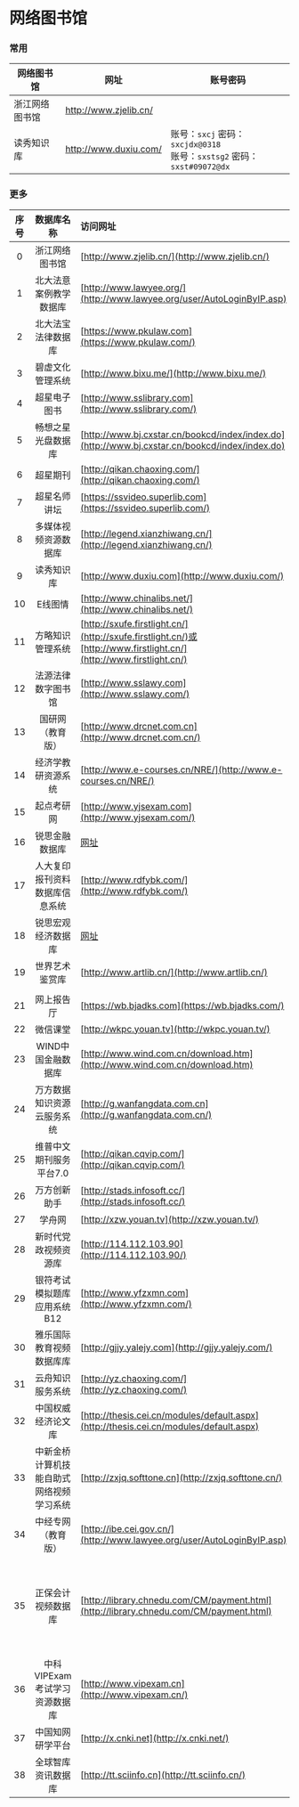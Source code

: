 # 网络图书馆

### 常用

| 网络图书馆     | 网址                  | 账号密码                                                                             |
| -------------- | --------------------- | ------------------------------------------------------------------------------------ |
| 浙江网络图书馆 | http://www.zjelib.cn/ |                                                                                      |
| 读秀知识库     | http://www.duxiu.com/ | 账号：`sxcj`  密码：`sxcjdx@0318`<br />账号：`sxstsg2` 密码：`sxst#09072@dx` |

### 更多

| 序号 |                数据库名称                | 访问网址                                                                                                     | 免费访问方式                                                                                                                                                                                                                                                        |
| :--: | :--------------------------------------: | :----------------------------------------------------------------------------------------------------------- | :------------------------------------------------------------------------------------------------------------------------------------------------------------------------------------------------------------------------------------------------------------------ |
|  0  |              浙江网络图书馆              | [http://www.zjelib.cn/](http://www.zjelib.cn/)                                                                  |                                                                                                                                                                                                                                                                     |
|  1  |          北大法意案例教学数据库          | [http://www.lawyee.org/](http://www.lawyee.org/user/AutoLoginByIP.asp)                                          | 账号密码为：sxcjlaw                                                                                                                                                                                                                                                 |
|  2  |            北大法宝法律数据库            | [https://www.pkulaw.com](https://www.pkulaw.com/)                                                               | 账号：山西财经大学<br />密码：123456                                                                                                                                                                                                                                |
|  3  |             碧虚文化管理系统             | [http://www.bixu.me/](http://www.bixu.me/)                                                                      | 账号密码：bixu2020                                                                                                                                                                                                                                                  |
|  4  |               超星电子图书               | [http://www.sslibrary.com](http://www.sslibrary.com/)                                                           | 账号：sxcj  密码：sxcjdx@0318                                                                                                                                                                                                                                       |
|  5  |            畅想之星光盘数据库            | [http://www.bj.cxstar.cn/bookcd/index/index.do](http://www.bj.cxstar.cn/bookcd/index/index.do)                  | 账号：sxcjdx 密码：111111                                                                                                                                                                                                                                           |
|  6  |                 超星期刊                 | [http://qikan.chaoxing.com/](http://qikan.chaoxing.com/)                                                        | 无须账密  全库免费开放访问                                                                                                                                                                                                                                          |
|  7  |               超星名师讲坛               | [https://ssvideo.superlib.com](https://ssvideo.superlib.com/)                                                   | 单位：山西财经大学<br />账号：sxcj 密码：sxcjdx@0318                                                                                                                                                                                                                |
|  8  |           多媒体视频资源数据库           | [http://legend.xianzhiwang.cn/](http://legend.xianzhiwang.cn/)                                                  | 无须账密  全库免费开放访问                                                                                                                                                                                                                                          |
|  9  |                读秀知识库                | [http://www.duxiu.com](http://www.duxiu.com/)                                                                   | 账号：sxcj  密码：sxcjdx@0318<br />账号: sxstsg2　密码: sxst#09072@dx                                                                                                                                                                                               |
|  10  |                 E线图情                 | [http://www.chinalibs.net/](http://www.chinalibs.net/)                                                          | 账号密码：exiantuqing2020                                                                                                                                                                                                                                           |
|  11  |             方略知识管理系统             | [http://sxufe.firstlight.cn/](http://sxufe.firstlight.cn/)或[http://www.firstlight.cn/](http://www.firstlight.cn/) | 账号密码：fanglve2020                                                                                                                                                                                                                                               |
|  12  |            法源法律数字图书馆            | [http://www.sslawy.com](http://www.sslawy.com/)                                                                 | 单位编码：sxcjdx<br />账号：814371@lawy.org 密码：21675605                                                                                                                                                                                                          |
|  13  |             国研网（教育版）             | [http://www.drcnet.com.cn](http://www.drcnet.com.cn/)                                                           | 全库免费开放访问                                                                                                                                                                                                                                                    |
|  14  |            经济学教研资源系统            | [http://www.e-courses.cn/NRE/](http://www.e-courses.cn/NRE/)                                                    | 部分开放                                                                                                                                                                                                                                                            |
|  15  |                起点考研网                | [http://www.yjsexam.com](http://www.yjsexam.com/)                                                               | 微信关注公众号注册可访问                                                                                                                                                                                                                                            |
|  16  |              锐思金融数据库              | [网址](http://www1.resset.cn:8080/product/UserLogin?loginName=sxcj&loginPwd=sxcj)                               | 无须账密  全库免费开放访问                                                                                                                                                                                                                                          |
|  17  |      人大复印报刊资料数据库信息系统      | [http://www.rdfybk.com/](http://www.rdfybk.com/)                                                                | 账号：pingan2020密码：pingan2020                                                                                                                                                                                                                                    |
|  18  |            锐思宏观经济数据库            | [网址](http://res.resset.com/MADB/login/login.action?loginName=sxcjlib&loginPwd=sxcjlib)                        | 无须账密  全库免费开放访问                                                                                                                                                                                                                                          |
|  19  |              世界艺术鉴赏库              | [http://www.artlib.cn/](http://www.artlib.cn/)                                                                  | 账号we2020  密码we2020                                                                                                                                                                                                                                              |
|     |                                         |                                                                                                              |                                                                                                                                                                                                                                                                     |
|  21  |                网上报告厅                | [https://wb.bjadks.com](https://wb.bjadks.com/)                                                                 | 无须账密  全库免费开放访问                                                                                                                                                                                                                                          |
|  22  |                 微信课堂                 | [http://wkpc.youan.tv](http://wkpc.youan.tv/)                                                                   | 远程账密开放访问（用户名：sxcd  密码：sxcd）                                                                                                                                                                                                                        |
|  23  |            WIND中国金融数据库            | [http://www.wind.com.cn/download.htm](http://www.wind.com.cn/download.htm)                                      | 无须账密  全库免费开放访问                                                                                                                                                                                                                                          |
|  24  |        万方数据知识资源云服务系统        | [http://g.wanfangdata.com.cn](http://g.wanfangdata.com.cn/)                                                     | 账号wfsxcjdx2020密码wfsxcjdx2020                                                                                                                                                                                                                                    |
|  25  |         维普中文期刊服务平台7.0         | [http://qikan.cqvip.com/](http://qikan.cqvip.com/)                                                              | 无须账密  全库免费开放访问                                                                                                                                                                                                                                          |
|  26  |               万方创新助手               | [http://stads.infosoft.cc/](http://stads.infosoft.cc/)                                                          | 无须账密  全库免费开放访问                                                                                                                                                                                                                                          |
|  27  |                  学舟网                  | [http://xzw.youan.tv](http://xzw.youan.tv/)                                                                     | 无须账密  全库免费开放访问                                                                                                                                                                                                                                          |
|  28  |           新时代党政视频资源库           | [http://114.112.103.90](http://114.112.103.90/)                                                                 | 全库免费开放访问                                                                                                                                                                                                                                                    |
|  29  |       银符考试模拟题库应用系统B12       | [http://www.yfzxmn.com](http://www.yfzxmn.com/)                                                                 | wap端用户自行注册即可免费使用                                                                                                                                                                                                                                       |
|  30  |         雅乐国际教育视频数据库库         | [http://gjjy.yalejy.com](http://gjjy.yalejy.com/)                                                               | 无须账密  全库免费开放访问                                                                                                                                                                                                                                          |
|  31  |             云舟知识服务系统             | [http://yz.chaoxing.com/](http://yz.chaoxing.com/)                                                              | 无须账密  全库免费开放访问                                                                                                                                                                                                                                          |
|  32  |            中国权威经济论文库            | [http://thesis.cei.cn/modules/default.aspx](http://thesis.cei.cn/modules/default.aspx)                          | 无须账密  全库免费开放访问                                                                                                                                                                                                                                          |
|  33  | 中新金桥计算机技能自助式网络视频学习系统 | [http://zxjq.softtone.cn](http://zxjq.softtone.cn/)                                                             | VPN登录注册后全网访问                                                                                                                                                                                                                                               |
|  34  |            中经专网（教育版）            | [http://ibe.cei.gov.cn/](http://www.lawyee.org/user/AutoLoginByIP.asp)                                          | 无须账密  全库免费开放访问                                                                                                                                                                                                                                          |
|  35  |            正保会计视频数据库            | [http://library.chnedu.com/CM/payment.html](http://library.chnedu.com/CM/payment.html)                          | 1. 登陆：[http://library.chnedu.com/CM/payment.html](http://library.chnedu.com/CM/payment.html) ; 2.   输入：户名：wuhan2020，密码：jiayou2020<br />3. 登陆成功后，再次访问：<br />[http://library.chnedu.com/CM/payment.html](http://library.chnedu.com/CM/payment.html) |
|  36  |      中科VIPExam考试学习资源数据库      | [http://www.vipexam.cn](http://www.vipexam.cn/)                                                                 | 无须账密 全库免费开放访问                                                                                                                                                                                                                                           |
|  37  |             中国知网研学平台             | [http://x.cnki.net](http://x.cnki.net/)                                                                         | 无须账密 全库免费开放访问                                                                                                                                                                                                                                           |
|  38  |            全球智库资讯数据库            | [http://tt.sciinfo.cn](http://tt.sciinfo.cn/)                                                                   | 无须账密 全库免费开放访问                                                                                                                                                                                                                                           |
